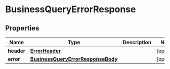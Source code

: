 
# BusinessQueryErrorResponse

## Properties
Name | Type | Description | Notes
------------ | ------------- | ------------- | -------------
**header** | [**ErrorHeader**](ErrorHeader.md) |  |  [optional]
**error** | [**BusinessQueryErrorResponseBody**](BusinessQueryErrorResponseBody.md) |  |  [optional]



